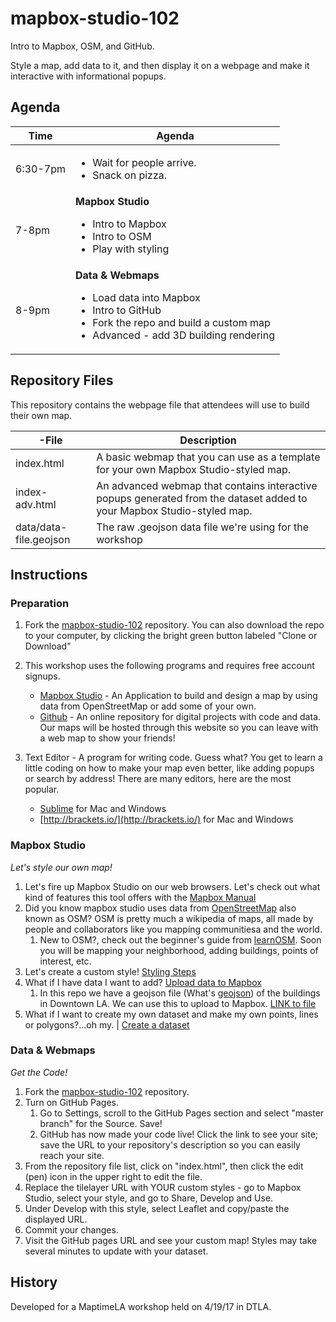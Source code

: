 # mapbox-studio-102
Intro to Mapbox, OSM, and GitHub.

Style a map, add data to it, and then display it on a webpage and make it interactive with informational popups.

## Agenda

Time | Agenda |
------ | ----- |
6:30-7pm | <ul><li>Wait for people arrive.</li><li>Snack on pizza.</li></ul> |
7-8pm | **Mapbox Studio**<br><ul><li>Intro to Mapbox</li><li>Intro to OSM</li><li>Play with styling</li></ul> |
8-9pm | **Data & Webmaps**<br><ul><li>Load data into Mapbox</li><li>Intro to GitHub</li><li>Fork the repo and build a custom map</li><li>Advanced - add 3D building rendering</li></ul> |
 
 ## Repository Files
 This repository contains the webpage file that attendees will use to build their own map.
 
-File | Description |
------|-------------|
index.html | A basic webmap that you can use as a template for your own Mapbox Studio-styled map. |
index-adv.html | An advanced webmap that contains interactive popups generated from the dataset added to your Mapbox Studio-styled map. |
data/data-file.geojson | The raw .geojson data file we're using for the workshop |

## Instructions
### Preparation
1. Fork the [mapbox-studio-102](https://github.com/matikin9/mapbox-studio-102/) repository. You can also download the repo to your computer, by clicking the bright green button labeled "Clone or Download"

2. This workshop uses the following programs and requires free account signups.
   * [Mapbox Studio](https://www.mapbox.com/studio/) - An Application to build and design a map by using data from OpenStreetMap or add some of your own.
   * [Github](https://github.com/) - An online repository for digital projects with code and data. Our maps will be hosted through this website so you can leave with a web map to show your friends!

3. Text Editor - A program for writing code. Guess what? You get to learn a little coding on how to make your map even better, like adding popups or search by address! There are many editors, here are the most popular.
   * [Sublime](https://www.sublimetext.com/) for Mac and Windows
   * [http://brackets.io/](http://brackets.io/) for Mac and Windows

### Mapbox Studio
*Let's style our own map!*
1. Let's fire up Mapbox Studio on our web browsers. Let's check out what kind of features this tool offers with the [Mapbox Manual](https://www.mapbox.com/help/studio-manual/)
2. Did you know mapbox studio uses data from [OpenStreetMap](http://www.openstreetmap.org/) also known as OSM? OSM is pretty much a wikipedia of maps, all made by people and collaborators like you mapping communitiesa and the world.
   1. New to OSM?, check out the beginner's guide from [learnOSM](http://learnosm.org/en/). Soon you will be mapping your neighborhood, adding buildings, points of interest, etc.
3. Let's create a custom style! [Styling Steps](https://www.mapbox.com/help/create-a-custom-style/)
4. What if I have data I want to add? [Upload data to Mapbox](https://www.mapbox.com/help/uploads/)
   1. In this repo we have a geojson file (What's [geojson](http://geojson.org/)) of the buildings in Downtown LA. We can use this to upload to Mapbox. [LINK to file](https://github.com/matikin9/mapbox-studio-102/blob/master/data/downtownLA_OSM.geojson)
5. What if I want to create my own dataset and make my own points, lines or polygons?...oh my. | [Create a dataset](https://www.mapbox.com/help/add-points-pt-1/#create-a-dataset)

### Data & Webmaps
*Get the Code!*
1. Fork the [mapbox-studio-102](https://github.com/matikin9/mapbox-studio-102/) repository.
2. Turn on GitHub Pages.
   1. Go to Settings, scroll to the GitHub Pages section and select "master branch" for the Source.  Save!
   2. GitHub has now made your code live!  Click the link to see your site; save the URL to your repository's description so you can easily reach your site.
3. From the repository file list, click on "index.html", then click the edit (pen) icon in the upper right to edit the file.
4. Replace the tilelayer URL with YOUR custom styles - go to Mapbox Studio, select your style, and go to Share, Develop and Use.
5. Under Develop with this style, select Leaflet and copy/paste the displayed URL.
6. Commit your changes.
7. Visit the GitHub pages URL and see your custom map!  Styles may take several minutes to update with your dataset.

## History
Developed for a MaptimeLA workshop held on 4/19/17 in DTLA.
